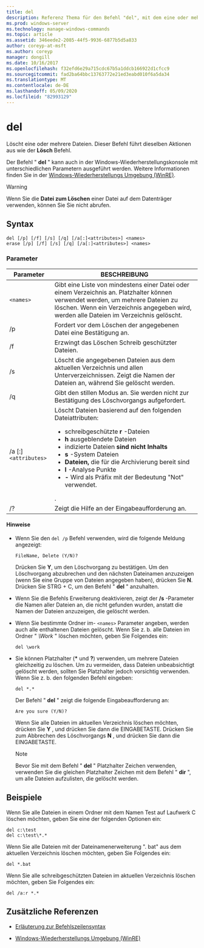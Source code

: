 ```yaml
---
title: del
description: Referenz Thema für den Befehl "del", mit dem eine oder mehrere Dateien gelöscht werden.
ms.prod: windows-server
ms.technology: manage-windows-commands
ms.topic: article
ms.assetid: 346eede2-2085-44f5-9936-6877b5d5a833
author: coreyp-at-msft
ms.author: coreyp
manager: dongill
ms.date: 10/16/2017
ms.openlocfilehash: f32efd6e29a715cdc67b5a1ddcb166922d1cfcc9
ms.sourcegitcommit: fad2ba64bbc13763772e21ed3eabd010f6a5da34
ms.translationtype: MT
ms.contentlocale: de-DE
ms.lasthandoff: 05/09/2020
ms.locfileid: "82993129"
---
```

# <a name="del"></a>del

Löscht eine oder mehrere Dateien. Dieser Befehl führt dieselben Aktionen aus wie der **Lösch** Befehl.

Der Befehl " **del** " kann auch in der Windows-Wiederherstellungskonsole mit unterschiedlichen Parametern ausgeführt werden. Weitere Informationen finden Sie in der [Windows-Wiederherstellungs Umgebung (WinRE)](https://docs.microsoft.com/windows-hardware/manufacture/desktop/windows-recovery-environment--windows-re--technical-reference).

> [!WARNING]
> Wenn Sie die **Datei zum Löschen** einer Datei auf dem Datenträger verwenden, können Sie Sie nicht abrufen.

## <a name="syntax"></a>Syntax

```
del [/p] [/f] [/s] [/q] [/a[:]<attributes>] <names>
erase [/p] [/f] [/s] [/q] [/a[:]<attributes>] <names>
```

### <a name="parameters"></a>Parameter

| Parameter | BESCHREIBUNG |
| --------- | ----------- |
| `<names>` | Gibt eine Liste von mindestens einer Datei oder einem Verzeichnis an. Platzhalter können verwendet werden, um mehrere Dateien zu löschen. Wenn ein Verzeichnis angegeben wird, werden alle Dateien im Verzeichnis gelöscht. |
| /p | Fordert vor dem Löschen der angegebenen Datei eine Bestätigung an. |
| /f | Erzwingt das Löschen Schreib geschützter Dateien. |
| /s | Löscht die angegebenen Dateien aus dem aktuellen Verzeichnis und allen Unterverzeichnissen. Zeigt die Namen der Dateien an, während Sie gelöscht werden. |
| /q | Gibt den stillen Modus an. Sie werden nicht zur Bestätigung des Löschvorgangs aufgefordert. |
| /a [:]`<attributes>` | Löscht Dateien basierend auf den folgenden Dateiattributen:<ul><li>schreibgeschützte **r** -Dateien</li><li>**h** ausgeblendete Dateien</li><li>indizierte Dateien **sind nicht Inhalts**</li><li>**s** -System Dateien</li><li>**Dateien,** die für die Archivierung bereit sind</li><li>**l** -Analyse Punkte</li><li>**-** Wird als Präfix mit der Bedeutung "Not" verwendet.</li></ul>. |
| /? | Zeigt die Hilfe an der Eingabeaufforderung an. |

#### <a name="remarks"></a>Hinweise

- Wenn Sie den `del /p` Befehl verwenden, wird die folgende Meldung angezeigt:

    `FileName, Delete (Y/N)?`

    Drücken Sie **Y**, um den Löschvorgang zu bestätigen. Um den Löschvorgang abzubrechen und den nächsten Dateinamen anzuzeigen (wenn Sie eine Gruppe von Dateien angegeben haben), drücken Sie **N**. Drücken Sie STRG + C, um den Befehl " **del** " anzuhalten.

- Wenn Sie die Befehls Erweiterung deaktivieren, zeigt der **/s** -Parameter die Namen aller Dateien an, die nicht gefunden wurden, anstatt die Namen der Dateien anzuzeigen, die gelöscht werden.

- Wenn Sie bestimmte Ordner im- `<names>` Parameter angeben, werden auch alle enthaltenen Dateien gelöscht. Wenn Sie z. b. alle Dateien im Ordner " *\Work* " löschen möchten, geben Sie Folgendes ein:

  ```
  del \work
  ```

- Sie können Platzhalter (**&#42;** und **?**) verwenden, um mehrere Dateien gleichzeitig zu löschen. Um zu vermeiden, dass Dateien unbeabsichtigt gelöscht werden, sollten Sie Platzhalter jedoch vorsichtig verwenden. Wenn Sie z. b. den folgenden Befehl eingeben:

  ```
  del *.*
  ```

  Der Befehl " **del** " zeigt die folgende Eingabeaufforderung an:

  `Are you sure (Y/N)?`

  Wenn Sie alle Dateien im aktuellen Verzeichnis löschen möchten, drücken Sie **Y** , und drücken Sie dann die EINGABETASTE. Drücken Sie zum Abbrechen des Löschvorgangs **N** , und drücken Sie dann die EINGABETASTE.

  > [!NOTE]
  > Bevor Sie mit dem Befehl " **del** " Platzhalter Zeichen verwenden, verwenden Sie die gleichen Platzhalter Zeichen mit dem Befehl " **dir** ", um alle Dateien aufzulisten, die gelöscht werden.

## <a name="examples"></a>Beispiele

Wenn Sie alle Dateien in einem Ordner mit dem Namen Test auf Laufwerk C löschen möchten, geben Sie eine der folgenden Optionen ein:

```
del c:\test
del c:\test\*.*
```

Wenn Sie alle Dateien mit der Dateinamenerweiterung ". bat" aus dem aktuellen Verzeichnis löschen möchten, geben Sie Folgendes ein:

```
del *.bat
```

Wenn Sie alle schreibgeschützten Dateien im aktuellen Verzeichnis löschen möchten, geben Sie Folgendes ein:

```
del /a:r *.*
```

## <a name="additional-references"></a>Zusätzliche Referenzen

- [Erläuterung zur Befehlszeilensyntax](command-line-syntax-key.md)

- [Windows-Wiederherstellungs Umgebung (WinRE)](https://docs.microsoft.com/windows-hardware/manufacture/desktop/windows-recovery-environment--windows-re--technical-reference)
